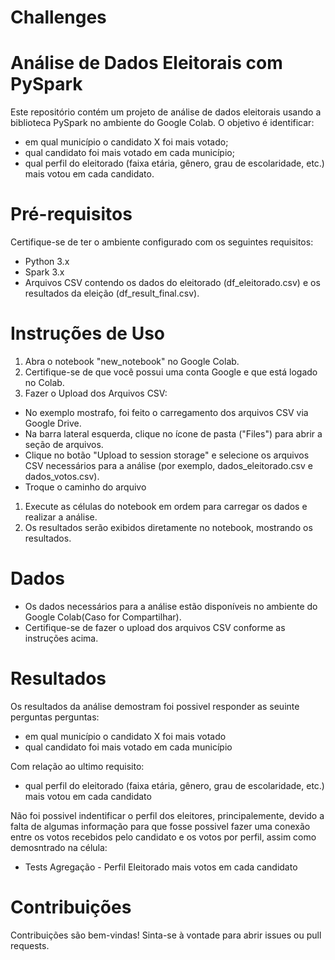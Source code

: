 # Challenges

# Análise de Dados Eleitorais com PySpark

Este repositório contém um projeto de análise de dados eleitorais usando a biblioteca PySpark no ambiente do Google Colab. O objetivo é identificar:
* em qual município o candidato X foi mais votado;
* qual candidato foi mais votado em cada município;
* qual perfil do eleitorado (faixa etária, gênero, grau de escolaridade,
etc.) mais votou em cada candidato.

# Pré-requisitos
Certifique-se de ter o ambiente configurado com os seguintes requisitos:
* Python 3.x
* Spark 3.x
* Arquivos CSV contendo os dados do eleitorado (df_eleitorado.csv) e os resultados da eleição (df_result_final.csv).

# Instruções de Uso
1. Abra o notebook "new_notebook" no Google Colab.
1. Certifique-se de que você possui uma conta Google e que está logado no Colab.
1. Fazer o Upload dos Arquivos CSV:
* No exemplo mostrafo, foi feito o carregamento dos arquivos CSV via Google Drive.
* Na barra lateral esquerda, clique no ícone de pasta ("Files") para abrir a seção de arquivos.
* Clique no botão "Upload to session storage" e selecione os arquivos CSV necessários para a análise (por exemplo, dados_eleitorado.csv e dados_votos.csv).
* Troque o caminho do arquivo
1. Execute as células do notebook em ordem para carregar os dados e realizar a análise.
1. Os resultados serão exibidos diretamente no notebook, mostrando os resultados.

# Dados
* Os dados necessários para a análise estão disponíveis no ambiente do Google Colab(Caso for Compartilhar). 
* Certifique-se de fazer o upload dos arquivos CSV conforme as instruções acima.


# Resultados
Os resultados da análise demostram foi possivel responder as seuinte perguntas perguntas:
* em qual município o candidato X foi mais votado
* qual candidato foi mais votado em cada município

Com relação ao ultimo requisito: 
* qual perfil do eleitorado (faixa etária, gênero, grau de escolaridade,
etc.) mais votou em cada candidato

Não foi possivel indentificar o perfil dos eleitores, principalemente, devido a falta de algumas informação para que fosse possivel fazer uma conexão entre os votos recebidos pelo candidato e os votos por perfil, assim como demosntrado na célula:
* Tests Agregação - Perfil Eleitorado mais votos em cada candidato




# Contribuições
Contribuições são bem-vindas! Sinta-se à vontade para abrir issues ou pull requests.
